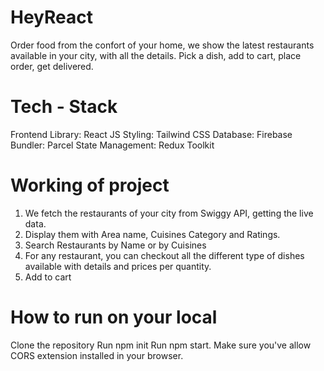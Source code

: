 # HeyReact
Order food from the confort of your home, we show the latest restaurants available in your city, with all the details. Pick a dish, add to cart, place order, get delivered.

# Tech - Stack

Frontend Library: React JS
Styling: Tailwind CSS
Database: Firebase
Bundler: Parcel
State Management: Redux Toolkit

# Working of project
  1) We fetch the restaurants of your city from Swiggy API, getting the live data.
  2) Display them with Area name, Cuisines Category and Ratings.
  3) Search Restaurants by Name or by Cuisines
  4) For any restaurant, you can checkout all the different type of dishes available with details and prices per quantity.
  5) Add to cart

# How to run on your local
Clone the repository
Run npm init
Run npm start.
Make sure you've allow CORS extension installed in your browser.
